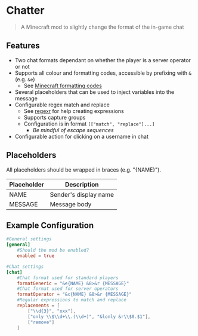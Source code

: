 # Chatter
> A Minecraft mod to slightly change the format of the in-game chat

## Features
* Two chat formats dependant on whether the player is a server operator or not
* Supports all colour and formatting codes, accessible by prefixing with `&` (e.g. `&e`)
    * See [Minecraft formatting codes](https://minecraft.gamepedia.com/Formatting_codes)
* Several placeholders that can be used to inject variables into the message
* Configurable regex match and replace
   * See [regexr](https://regexr.com) for help creating expressions
   * Supports capture groups
   * Configuration is in format `[["match", "replace"]...]`
     * _Be mindful of escape sequences_
* Configurable action for clicking on a username in chat

## Placeholders
All placeholders should be wrapped in braces (e.g. "{NAME}").

| Placeholder | Description           |
|-------------|-----------------------|
| NAME        | Sender's display name |
| MESSAGE     | Message body          |

## Example Configuration
```toml
#General settings
[general]
	#Should the mod be enabled?
	enabled = true

#Chat settings
[chat]
	#Chat format used for standard players
	formatGeneric = "&e{NAME} &8>&r {MESSAGE}"
	#Chat format used for server operators
	formatOperator = "&c{NAME} &8>&r {MESSAGE}"
	#Regular expressions to match and replace
	replacements = [
	    ["\\d{3}", "xxx"],
	    ["only \\$\\d+\\.(\\d+)", "&lonly &r\\$0.$1"],
	    ["remove"]
    ]
```
